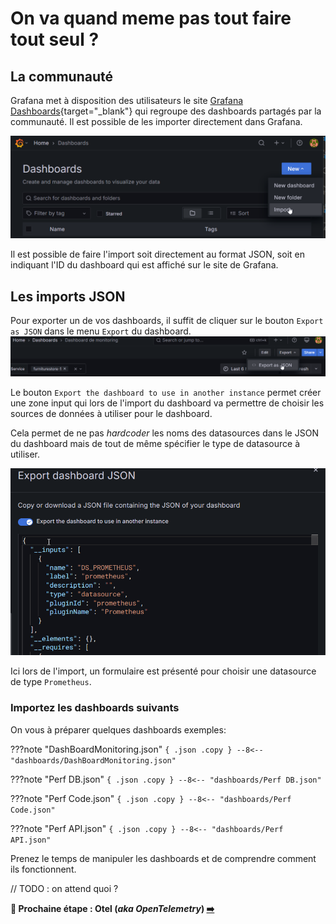# On va quand meme pas tout faire tout seul ?

## La communauté

Grafana met à disposition des utilisateurs le site [Grafana Dashboards](https://grafana.com/grafana/dashboards/){target="_blank"} qui regroupe des dashboards partagés par la communauté. Il est possible de les importer directement dans Grafana.

![Menu d'import d'un dashboard](image-35.png)

Il est possible de faire l'import soit directement au format JSON, soit en indiquant l'ID du dashboard qui est affiché sur le site de Grafana.

## Les imports JSON

Pour exporter un de vos dashboards, il suffit de cliquer sur le bouton `Export as JSON` dans le menu `Export` du dashboard.
![Dashboard Export](image-36.png)

Le bouton `Export the dashboard to use in another instance` permet créer une zone input qui lors de l'import du dashboard va permettre de choisir les sources de données à utiliser pour le dashboard.

Cela permet de ne pas *hardcoder* les noms des datasources dans le JSON du dashboard mais de tout de même spécifier le type de datasource à utiliser.

![Dashboard Var](image-37.png)

Ici lors de l'import, un formulaire est présenté pour choisir une datasource de type `Prometheus`.

### Importez les dashboards suivants

On vous à préparer quelques dashboards exemples:

???note "DashBoardMonitoring.json"
    ``` { .json .copy }
        --8<-- "dashboards/DashBoardMonitoring.json"
    ```

???note "Perf DB.json"
    ``` { .json .copy }
        --8<-- "dashboards/Perf DB.json"
    ```

???note "Perf Code.json"
    ``` { .json .copy }
        --8<-- "dashboards/Perf Code.json"
    ```

???note "Perf API.json"
    ``` { .json .copy }
        --8<-- "dashboards/Perf API.json"
    ```

Prenez le temps de manipuler les dashboards et de comprendre comment ils fonctionnent.

// TODO : on attend quoi ?

**🛫 Prochaine étape : Otel (*aka OpenTelemetry*) [➡️](../dashboard-metrics/otel.md)**
